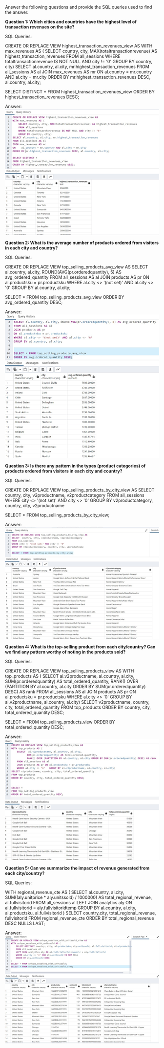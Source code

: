 Answer the following questions and provide the SQL queries used to find the answer.

    
**Question 1: Which cities and countries have the highest level of transaction revenues on the site?**


SQL Queries:

CREATE OR REPLACE VIEW highest_transaction_revenues_view AS
WITH max_revenues AS (
    SELECT country, city, MAX(totaltransactionrevenue) AS highest_transaction_revenues
    FROM all_sessions 
    WHERE totaltransactionrevenue IS NOT NULL AND city != '0'
    GROUP BY country, city)
SELECT al.country, al.city, mr.highest_transaction_revenues
FROM all_sessions AS al
JOIN max_revenues AS mr
ON    al.country = mr.country AND al.city = mr.city
ORDER BY mr.highest_transaction_revenues DESC, al.country, al.city;

SELECT DISTINCT *
FROM highest_transaction_revenues_view
ORDER BY highest_transaction_revenues DESC;


Answer:
![IQ1](https://github.com/fursuf1/SQL-Project-LHL/blob/88525671a2f3a511590182424c76937f41e5c6b7/Q1A.jpg)




**Question 2: What is the average number of products ordered from visitors in each city and country?**


SQL Queries:

CREATE OR REPLACE VIEW top_selling_products_avg_view AS
SELECT al.country, al.city, ROUND(AVG(pr.orderedquantity), 5) AS avg_ordered_quantity
FROM all_sessions AS al
JOIN products AS pr 
ON al.productsku = pr.productsku
WHERE al.city <> '(not set)' AND al.city <> '0'
GROUP BY al.country, al.city;


SELECT * FROM top_selling_products_avg_view
ORDER BY avg_ordered_quantity DESC;



Answer:
![Q2](https://github.com/fursuf1/SQL-Project-LHL/blob/88525671a2f3a511590182424c76937f41e5c6b7/Q2A.jpg)





**Question 3: Is there any pattern in the types (product categories) of products ordered from visitors in each city and country?**


SQL Queries:

CREATE OR REPLACE VIEW top_selling_products_by_city_view AS
SELECT  country, city, v2productname, v2productcategory
FROM all_sessions 
WHERE city <> '(not set)' AND city <> '0'
GROUP BY v2productcategory, country, city, v2productname

SELECT * FROM top_selling_products_by_city_view;


Answer:
![Q3](https://github.com/fursuf1/SQL-Project-LHL/blob/88525671a2f3a511590182424c76937f41e5c6b7/Q3A.jpg)




**Question 4: What is the top-selling product from each city/country? Can we find any pattern worthy of noting in the products sold?**


SQL Queries:

CREATE OR REPLACE VIEW top_selling_products_view AS
WITH top_products AS (
    SELECT  al.v2productname, al.country, al.city,
           SUM(pr.orderedquantity) AS total_ordered_quantity,
           RANK() OVER (PARTITION BY al.country, al.city ORDER BY SUM(pr.orderedquantity) DESC) AS rank
    FROM all_sessions AS al
    JOIN products AS pr ON al.productsku = pr.productsku
    WHERE al.city <> '0'   GROUP BY al.v2productname, al.country, al.city)
SELECT v2productname, country, city, total_ordered_quantity
FROM top_products
ORDER BY country, city, total_ordered_quantity DESC;


SELECT * 
FROM top_selling_products_view
ORDER BY total_ordered_quantity DESC;



Answer:
![Q4](https://github.com/fursuf1/SQL-Project-LHL/blob/88525671a2f3a511590182424c76937f41e5c6b7/Q4A.jpg)




**Question 5: Can we summarize the impact of revenue generated from each city/country?**

SQL Queries:

WITH regional_revenue_cte AS (
    SELECT
        al.country, al.city,
        SUM((aly.unitprice * aly.unitssold) / 1000000) AS total_regional_revenue, al.fullvisitorid
    FROM all_sessions al
    LEFT JOIN analytics aly ON al.fullvisitorid = aly.fullvisitoridtemp
    GROUP BY
        al.country, al.city, al.productsku, al.fullvisitorid )
SELECT country,city,  total_regional_revenue, fullvisitorid
FROM regional_revenue_cte
ORDER BY total_regional_revenue DESC NULLS LAST;


Answer:
![Q5](https://github.com/fursuf1/SQL-Project-LHL/blob/88525671a2f3a511590182424c76937f41e5c6b7/Q5A.jpg)







